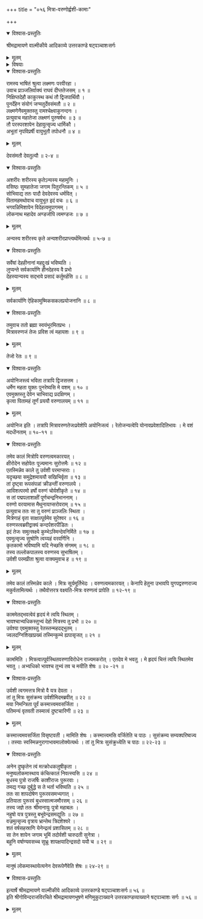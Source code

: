 +++
title = "०५६ मित्रा-वरुणोर्ह्वशी-कामाः"

+++

<details open><summary>विश्वास-प्रस्तुतिः</summary>

श्रीमद्रामायणे वाल्मीकीये आदिकाव्ये उत्तरकाण्डे षट्पञ्चाशःसर्गः
</details>

<details><summary>मूलम्</summary>

श्रीमद्रामायणे वाल्मीकीये आदिकाव्ये उत्तरकाण्डे षट्पञ्चाशःसर्गः
</details>

<details><summary>विषयाः</summary>

लक्ष्मणेन रामं प्रति विदेहयोर् निमि-वसिष्ठयोः पुनर्-देह-योग-प्रकार-प्रश्नः ॥ १ ॥  
रामेण तत्-कथनारंभः ॥ २ ॥  
वसिष्ठेन पुनर्-देह-योगाय ब्रह्माणं प्रति प्रार्थने  
तेन तं प्रति मित्रा-वरुण-रेतः-प्रवेश-चोदना ॥ ३ ॥  
वसिष्ठेन ब्रह्म-वचनेन वरुणालय-गमनम् ॥ ४ ॥  
अत्रान्तरे मित्रं प्रति गच्छन्त्या +उर्वश्या  
स्व-भोगाभिलाषिणं वरुणं प्रति  
स्वस्य तस्मिन् भाव-निवेदनेन  
देहस्य मैत्रीयत्वोक्तौ  
वरुणेन तद्-अवलोकनेन स्कन्नस्य स्व-तेजसः कुंभे स्थापनम् ॥ ५ ॥  
अनन्तरं मित्रेण स्व-समीपम् आगताम् उर्वशीं प्रति  
वरुणाभिलाष-दोषाविष्करणेन  
मानुषस्य पुरूरवसो भार्या-भवन-शाप-दानम् ॥ ६ ॥
</details>

<details open><summary>विश्वास-प्रस्तुतिः</summary>

रामस्य भाषितं श्रुत्वा लक्ष्मणः परवीरहा ।  
उवाच प्राञ्जलिर्वाक्यं राघवं दीप्ततेजसम् ॥ १ ॥  
निक्षिप्तदेहौ काकुत्स्थ कथं तौ द्विजपार्थिवौ ।  
पुनर्देहेन संयोगं जग्मतुर्देवसंमतौ ॥ २ ॥  
लक्ष्मणेनैवमुक्तस्तु रामश्चेक्ष्वाकुनन्दनः ।  
प्रत्युवाच महातेजा लक्ष्मणं पुरुषर्षभः ॥ ३ ॥  
तौ परस्परशापेन देहावुत्सृज्य धार्मिकौ ।  
अभूतां नृपविप्रर्षी वायुभूतौ तपोधनौ ॥ ४ ॥
</details>

<details><summary>मूलम्</summary>

रामस्य भाषितं श्रुत्वा लक्ष्मणः परवीरहा ।  
उवाच प्राञ्जलिर्वाक्यं राघवं दीप्ततेजसम् ॥ १ ॥  
निक्षिप्तदेहौ काकुत्स्थ कथं तौ द्विजपार्थिवौ ।  
पुनर्देहेन संयोगं जग्मतुर्देवसंमतौ ॥ २ ॥  
लक्ष्मणेनैवमुक्तस्तु रामश्चेक्ष्वाकुनन्दनः ।  
प्रत्युवाच महातेजा लक्ष्मणं पुरुषर्षभः ॥ ३ ॥  
तौ परस्परशापेन देहावुत्सृज्य धार्मिकौ ।  
अभूतां नृपविप्रर्षी वायुभूतौ तपोधनौ ॥ ४ ॥
</details>

देवसंमतौ देवतुल्यौ ॥ २-४ ॥

<details open><summary>विश्वास-प्रस्तुतिः</summary>

अशरीरः शरीरस्य कृतेऽन्यस्य महामुनिः ।  
वसिष्ठः सुमहातेजा जगाम पितुरन्तिकम् ॥ ५ ॥  
सोभिवाद्य ततः पादौ देवदेवस्य धर्मवित् ।  
पितामहमथोवाच वायुभूत इदं वचः ॥ ६ ॥  
भगवन्निमिशापेन विदेहत्वमुपागमम् ।  
लोकनाथ महादेव अण्डजोपि त्वमण्डजः ॥ ७ ॥
</details>

<details><summary>मूलम्</summary>

अशरीरः शरीरस्य कृतेऽन्यस्य महामुनिः ।  
वसिष्ठः सुमहातेजा जगाम पितुरन्तिकम् ॥ ५ ॥  
सोभिवाद्य ततः पादौ देवदेवस्य धर्मवित् ।  
पितामहमथोवाच वायुभूत इदं वचः ॥ ६ ॥  
भगवन्निमिशापेन विदेहत्वमुपागमम् ।  
लोकनाथ महादेव अण्डजोपि त्वमण्डजः ॥ ७ ॥
</details>

अन्यस्य शरीरस्य कृते अन्यशरीरप्राप्त्यर्थमित्यर्थः ॥ ५-७ ॥

<details open><summary>विश्वास-प्रस्तुतिः</summary>

सर्वेषां देहहीनानां महद्दुःखं भविष्यति ।  
लुप्यन्ते सर्वकार्याणि हीनदेहस्य वै प्रभो  
देहस्यान्यस्य सद्भावे प्रसादं कर्तुमर्हसि ॥ ८ ॥
</details>

<details><summary>मूलम्</summary>

सर्वेषां देहहीनानां महद्दुःखं भविष्यति ।  
लुप्यन्ते सर्वकार्याणि हीनदेहस्य वै प्रभो  
देहस्यान्यस्य सद्भावे प्रसादं कर्तुमर्हसि ॥ ८ ॥
</details>

सर्वकार्याणि ऐहिकामुष्मिकसकलप्रयोजनानि ॥ ८ ॥

<details open><summary>विश्वास-प्रस्तुतिः</summary>

तमुवाच ततो ब्रह्मा स्वयंभूरमितप्रभः ।  
मित्रावरुणजं तेजः प्रविश त्वं महायशः ॥ ९ ॥
</details>

<details><summary>मूलम्</summary>

तमुवाच ततो ब्रह्मा स्वयंभूरमितप्रभः ।  
मित्रावरुणजं तेजः प्रविश त्वं महायशः ॥ ९ ॥
</details>

तेजो रेतः ॥ ९ ॥

<details open><summary>विश्वास-प्रस्तुतिः</summary>

अयोनिजस्त्वं भविता तत्रापि द्विजसत्तम ।  
धर्मेण महता युक्तः पुनरेष्यसि मे वशम् ॥ १० ॥  
एवमुक्तस्तु देवेन चाभिवाद्य प्रदक्षिणम् ।  
कृत्वा पितामहं तूर्णं प्रययौ वरुणालयम् ॥ ११ ॥
</details>

<details><summary>मूलम्</summary>

अयोनिजस्त्वं भविता तत्रापि द्विजसत्तम ।  
धर्मेण महता युक्तः पुनरेष्यसि मे वशम् ॥ १० ॥  
एवमुक्तस्तु देवेन चाभिवाद्य प्रदक्षिणम् ।  
कृत्वा पितामहं तूर्णं प्रययौ वरुणालयम् ॥ ११ ॥
</details>

अयोनिज इति । तत्रापि मित्रावरुणतेजःप्रवेशेपि अयोनिजत्वं । रेतोजन्यत्वेपि योनावप्रवेशादितिभावः । मे वशं मदधीनताम् ॥ १०-११ ॥

<details open><summary>विश्वास-प्रस्तुतिः</summary>

तमेव कालं मित्रोपि वरुणत्वमकारयत् ।  
क्षीरोदेन सहोपेतः पूज्यमानः सुरोत्तमैः ॥ १२ ॥  
एतस्मिन्नेव काले तु उर्वशी परमाप्सराः ।  
यदृच्छया समुद्रेशमाययौ सखिभिर्वृता ॥ १३ ॥  
तां दृष्ट्वा रूपसंपन्नां क्रीडन्तीं वरुणालये ।  
आविशत्परमो हर्षो वरुणं चोर्वशीकृते ॥ १४ ॥  
स तां पद्मपलाशाक्षीं पूर्णचन्द्रनिभाननाम् ।  
वरुणो वरयामास मैथुनायाप्सरोवराम् ॥ १५ ॥  
प्रत्युवाच ततः सा तु वरुणं प्राञ्जलिः स्थिता ।  
मित्रेणाहं वृता साक्षात्पूर्वमेव सुरेश्वर ॥ १६ ॥  
वरुणस्त्वब्रवीद्वाक्यं कन्दर्पशरपीडितः ।  
इदं तेजः समुत्स्रक्ष्ये कुम्भेऽस्मिन्देवनिर्मिते ॥ १७ ॥  
एवमुत्सृज्य सुश्रोणि त्वय्यहं वरवर्णिनि ।  
कृतकामो भविष्यामि यदि नेच्छसि संगमम् ॥ १८ ॥  
तस्य तल्लोकपालस्य वरुणस्य सुभाषितम् ।  
उर्वशी परमप्रीता श्रुत्वा वाक्यमुवाच ह ॥ १९ ॥
</details>

<details><summary>मूलम्</summary>

तमेव कालं मित्रोपि वरुणत्वमकारयत् ।  
क्षीरोदेन सहोपेतः पूज्यमानः सुरोत्तमैः ॥ १२ ॥  
एतस्मिन्नेव काले तु उर्वशी परमाप्सराः ।  
यदृच्छया समुद्रेशमाययौ सखिभिर्वृता ॥ १३ ॥  
तां दृष्ट्वा रूपसंपन्नां क्रीडन्तीं वरुणालये ।  
आविशत्परमो हर्षो वरुणं चोर्वशीकृते ॥ १४ ॥  
स तां पद्मपलाशाक्षीं पूर्णचन्द्रनिभाननाम् ।  
वरुणो वरयामास मैथुनायाप्सरोवराम् ॥ १५ ॥  
प्रत्युवाच ततः सा तु वरुणं प्राञ्जलिः स्थिता ।  
मित्रेणाहं वृता साक्षात्पूर्वमेव सुरेश्वर ॥ १६ ॥  
वरुणस्त्वब्रवीद्वाक्यं कन्दर्पशरपीडितः ।  
इदं तेजः समुत्स्रक्ष्ये कुम्भेऽस्मिन्देवनिर्मिते ॥ १७ ॥  
एवमुत्सृज्य सुश्रोणि त्वय्यहं वरवर्णिनि ।  
कृतकामो भविष्यामि यदि नेच्छसि संगमम् ॥ १८ ॥  
तस्य तल्लोकपालस्य वरुणस्य सुभाषितम् ।  
उर्वशी परमप्रीता श्रुत्वा वाक्यमुवाच ह ॥ १९ ॥
</details>

तमेव कालं तस्मिन्नेव काले । मित्रः सूर्यमूर्तिभेदः । वरुणत्वमकारयत् । केनापि हेतुना उभावपि युगपद्वरुणराज्य मकुर्वतामित्यर्थः । तथैवोत्तरत्र वक्ष्यति-मित्रः वरुणत्वं प्रापेति ॥ १२-१९ ॥

<details open><summary>विश्वास-प्रस्तुतिः</summary>

काममेतद्भवत्वेवं हृदयं मे त्वयि स्थितम् ।  
भावश्चाभ्यधिकस्तुभ्यं देहो मित्रस्य तु प्रभो ॥ २० ॥  
उर्वश्या एवमुक्तस्तु रेतस्तन्महदद्भुतम् ।  
ज्वलदग्निशिखाप्रख्यं तस्मिन्कुम्भे ह्यपासृजत् ॥ २१ ॥
</details>

<details><summary>मूलम्</summary>

काममेतद्भवत्वेवं हृदयं मे त्वयि स्थितम् ।  
भावश्चाभ्यधिकस्तुभ्यं देहो मित्रस्य तु प्रभो ॥ २० ॥  
उर्वश्या एवमुक्तस्तु रेतस्तन्महदद्भुतम् ।  
ज्वलदग्निशिखाप्रख्यं तस्मिन्कुम्भे ह्यपासृजत् ॥ २१ ॥
</details>

काममिति । मित्रत्वात्पूर्वस्थितवरुणाविरोधेन राज्यमकरोत् । एतदेव मे भवतु । मे हृदयं चित्तं त्वयि स्थितमेव भवतु । अभ्यधिको भावश्च तुभ्यं तव च मयीति शेषः ॥ २० -२१ ॥

<details open><summary>विश्वास-प्रस्तुतिः</summary>

उर्वशी त्वगमत्तत्र मित्रो वै यत्र देवता ।  
तां तु मित्रः सुसंक्रम्य उर्वशीमिदमब्रवीत् ॥ २२ ॥  
मया निमन्त्रिता पूर्वं कस्मात्त्वमवसर्जिता ।  
पतिमन्यं वृतवती तस्मात्वं दुष्टचारिणी ॥ २३ ॥
</details>

<details><summary>मूलम्</summary>

उर्वशी त्वगमत्तत्र मित्रो वै यत्र देवता ।  
तां तु मित्रः सुसंक्रम्य उर्वशीमिदमब्रवीत् ॥ २२ ॥  
मया निमन्त्रिता पूर्वं कस्मात्त्वमवसर्जिता ।  
पतिमन्यं वृतवती तस्मात्वं दुष्टचारिणी ॥ २३ ॥
</details>

कस्मात्त्वमवसर्जिता विसृष्टवती । मामिति शेषः । कस्मात्त्वमसि वर्जितेति च पाठः । सुसंक्रम्य सम्यक्परिष्वज्य । तस्याः स्वस्मिन्ननुरागाभावमालोक्येत्यर्थः । तां तु मित्रः सुसंक्रुध्येति च पाठः ॥ २२-२३ ॥

<details open><summary>विश्वास-प्रस्तुतिः</summary>

अनेन दुष्कृतेन त्वं मत्क्रोधकलुषीकृता ।  
मनुष्यलोकमास्थाय कंचित्कालं निवत्स्यसि ॥ २४ ॥  
बुधस्य पुत्रो राजर्षिः काशीराजः पुरूरवाः ।  
तमद्य गच्छ दुर्बुद्धे स ते भर्ता भविष्यति ॥ २५ ॥  
ततः सा शापदोषेण पुरूरवसमभ्यगात् ।  
प्रतियाता पुरूरवं बुधस्सात्मजमौरसम् ॥ २६ ॥  
तस्य जज्ञे ततः श्रीमानायुः पुत्रो महाबलः ।  
नहुषो यत्र पुत्रस्तु बभूवेन्द्रसमद्युतिः ॥ २७ ॥  
वज्रमुत्सृज्य वृत्राय भ्रान्तेथ त्रिदशेश्वरे ।  
शतं वर्षसहस्राणि येनेन्द्रत्वं प्रशासितम् ॥ २८ ॥  
सा तेन शापेन जगाम भूमिं तदोर्वशी चारुदती सुनेत्रा ।  
बहूनि वर्षाण्यवसच्च सुभ्रूः शापक्षयादिन्द्रसदो ययौ च ॥ २९ ॥
</details>

<details><summary>मूलम्</summary>

अनेन दुष्कृतेन त्वं मत्क्रोधकलुषीकृता ।  
मनुष्यलोकमास्थाय कंचित्कालं निवत्स्यसि ॥ २४ ॥  
बुधस्य पुत्रो राजर्षिः काशीराजः पुरूरवाः ।  
तमद्य गच्छ दुर्बुद्धे स ते भर्ता भविष्यति ॥ २५ ॥  
ततः सा शापदोषेण पुरूरवसमभ्यगात् ।  
प्रतियाता पुरूरवं बुधस्सात्मजमौरसम् ॥ २६ ॥  
तस्य जज्ञे ततः श्रीमानायुः पुत्रो महाबलः ।  
नहुषो यत्र पुत्रस्तु बभूवेन्द्रसमद्युतिः ॥ २७ ॥  
वज्रमुत्सृज्य वृत्राय भ्रान्तेथ त्रिदशेश्वरे ।  
शतं वर्षसहस्राणि येनेन्द्रत्वं प्रशासितम् ॥ २८ ॥  
सा तेन शापेन जगाम भूमिं तदोर्वशी चारुदती सुनेत्रा ।  
बहूनि वर्षाण्यवसच्च सुभ्रूः शापक्षयादिन्द्रसदो ययौ च ॥ २९ ॥
</details>

मानुषं लोकमास्थायेत्यनेन देवरूपेणैवेति शेषः ॥ २४-२९ ॥

<details open><summary>विश्वास-प्रस्तुतिः</summary>

इत्यार्षे श्रीमद्रामायणे वाल्मीकीये आदिकाव्ये उत्तरकाण्डे षट्पञ्चाशःसर्गः॥ ५६ ॥  
इति श्रीगोविन्दराजविरचिते श्रीमद्रामायणभूषणे मणिमुकुटाख्याने उत्तरकाण्डव्याख्याने षट्पञ्चाशः सर्गः ॥ ५६ ॥
</details>

<details><summary>मूलम्</summary>

इत्यार्षे श्रीमद्रामायणे वाल्मीकीये आदिकाव्ये उत्तरकाण्डे षट्पञ्चाशःसर्गः॥ ५६ ॥  
इति श्रीगोविन्दराजविरचिते श्रीमद्रामायणभूषणे मणिमुकुटाख्याने उत्तरकाण्डव्याख्याने षट्पञ्चाशः सर्गः ॥ ५६ ॥
</details>

